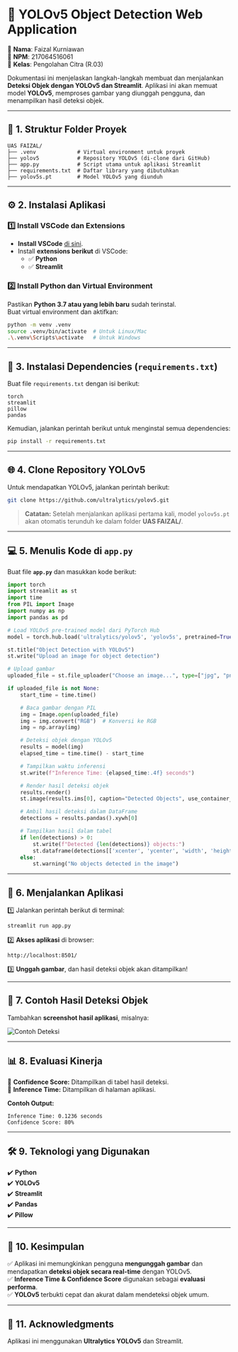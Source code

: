 # 🎨 YOLOv5 Object Detection Web Application

📌 **Nama**: Faizal Kurniawan  
📌 **NPM**: 217064516061  
📌 **Kelas**: Pengolahan Citra (R.03)  

Dokumentasi ini menjelaskan langkah-langkah membuat dan menjalankan **Deteksi Objek dengan YOLOv5 dan Streamlit**. Aplikasi ini akan memuat model **YOLOv5**, memproses gambar yang diunggah pengguna, dan menampilkan hasil deteksi objek.

---

## **📂 1. Struktur Folder Proyek**
```
UAS FAIZAL/
├── .venv             # Virtual environment untuk proyek
├── yolov5            # Repository YOLOv5 (di-clone dari GitHub)
├── app.py            # Script utama untuk aplikasi Streamlit
├── requirements.txt  # Daftar library yang dibutuhkan
├── yolov5s.pt        # Model YOLOv5 yang diunduh
```

---

## **⚙️ 2. Instalasi Aplikasi**
### **1️⃣ Install VSCode dan Extensions**
- **Install VSCode** [di sini](https://code.visualstudio.com/).
- Install **extensions berikut** di VSCode:
  - ✅ **Python**
  - ✅ **Streamlit**

### **2️⃣ Install Python dan Virtual Environment**
Pastikan **Python 3.7 atau yang lebih baru** sudah terinstal.  
Buat virtual environment dan aktifkan:

```bash
python -m venv .venv
source .venv/bin/activate  # Untuk Linux/Mac
.\.venv\Scripts\activate   # Untuk Windows
```

---

## **📆 3. Instalasi Dependencies (`requirements.txt`)**
Buat file `requirements.txt` dengan isi berikut:

```
torch
streamlit
pillow
pandas
```

Kemudian, jalankan perintah berikut untuk menginstal semua dependencies:
```bash
pip install -r requirements.txt
```

---

## **🌐 4. Clone Repository YOLOv5**
Untuk mendapatkan YOLOv5, jalankan perintah berikut:
```bash
git clone https://github.com/ultralytics/yolov5.git
```
> **Catatan:** Setelah menjalankan aplikasi pertama kali, model `yolov5s.pt` akan otomatis terunduh ke dalam folder **UAS FAIZAL/**.

---

## **💻 5. Menulis Kode di `app.py`**
Buat file **`app.py`** dan masukkan kode berikut:

```python
import torch
import streamlit as st
import time
from PIL import Image
import numpy as np
import pandas as pd

# Load YOLOv5 pre-trained model dari PyTorch Hub
model = torch.hub.load('ultralytics/yolov5', 'yolov5s', pretrained=True)

st.title("Object Detection with YOLOv5")
st.write("Upload an image for object detection")

# Upload gambar
uploaded_file = st.file_uploader("Choose an image...", type=["jpg", "png", "jpeg"])

if uploaded_file is not None:
    start_time = time.time()

    # Baca gambar dengan PIL
    img = Image.open(uploaded_file)
    img = img.convert("RGB")  # Konversi ke RGB
    img = np.array(img)

    # Deteksi objek dengan YOLOv5
    results = model(img)
    elapsed_time = time.time() - start_time

    # Tampilkan waktu inferensi
    st.write(f"Inference Time: {elapsed_time:.4f} seconds")

    # Render hasil deteksi objek
    results.render()
    st.image(results.ims[0], caption="Detected Objects", use_container_width=True)

    # Ambil hasil deteksi dalam DataFrame
    detections = results.pandas().xywh[0]

    # Tampilkan hasil dalam tabel
    if len(detections) > 0:
        st.write(f"Detected {len(detections)} objects:")
        st.dataframe(detections[['xcenter', 'ycenter', 'width', 'height', 'confidence', 'name']])
    else:
        st.warning("No objects detected in the image")
```

---

## **🚀 6. Menjalankan Aplikasi**
1️⃣ Jalankan perintah berikut di terminal:
```bash
streamlit run app.py
```
2️⃣ **Akses aplikasi** di browser:
```
http://localhost:8501/
```
3️⃣ **Unggah gambar**, dan hasil deteksi objek akan ditampilkan!

---

## **🎨 7. Contoh Hasil Deteksi Objek**
Tambahkan **screenshot hasil aplikasi**, misalnya:

![Contoh Deteksi](https://github.com/ultralytics/yolov5/raw/master/data/images/zidane.jpg)

---

## **📊 8. Evaluasi Kinerja**
📌 **Confidence Score:** Ditampilkan di tabel hasil deteksi.  
📌 **Inference Time:** Ditampilkan di halaman aplikasi.  

**Contoh Output:**
```
Inference Time: 0.1236 seconds
Confidence Score: 80%
```

---

## **🛠️ 9. Teknologi yang Digunakan**
✔️ **Python**  
✔️ **YOLOv5**  
✔️ **Streamlit**  
✔️ **Pandas**  
✔️ **Pillow**  

---

## **📌 10. Kesimpulan**
✅ Aplikasi ini memungkinkan pengguna **mengunggah gambar** dan mendapatkan **deteksi objek secara real-time** dengan YOLOv5.  
✅ **Inference Time & Confidence Score** digunakan sebagai **evaluasi performa**.  
✅ **YOLOv5** terbukti cepat dan akurat dalam mendeteksi objek umum.

---

## **🤝 11. Acknowledgments**
Aplikasi ini menggunakan **Ultralytics YOLOv5** dan Streamlit.

